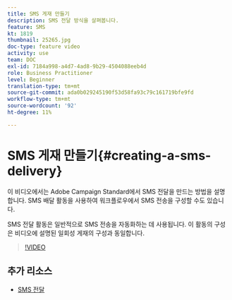 ```yaml
---
title: SMS 게재 만들기
description: SMS 전달 방식을 살펴봅니다.
feature: SMS
kt: 1819
thumbnail: 25265.jpg
doc-type: feature video
activity: use
team: DOC
exl-id: 7184a998-a4d7-4ad8-9b29-4504088eeb4d
role: Business Practitioner
level: Beginner
translation-type: tm+mt
source-git-commit: ada0b029245190f53d58fa93c79c161719bfe9fd
workflow-type: tm+mt
source-wordcount: '92'
ht-degree: 11%

---
```


# SMS 게재 만들기{#creating-a-sms-delivery}

이 비디오에서는 Adobe Campaign Standard에서 SMS 전달을 만드는 방법을 설명합니다. SMS 배달 활동을 사용하여 워크플로우에서 SMS 전송을 구성할 수도 있습니다.

SMS 전달 활동은 일반적으로 SMS 전송을 자동화하는 데 사용됩니다. 이 활동의 구성은 비디오에 설명된 일회성 게재의 구성과 동일합니다.

>[!VIDEO](https://video.tv.adobe.com/v/25265/?quality=12)

## 추가 리소스

* [SMS 전달](https://docs.adobe.com/content/help/en/campaign-standard/using/managing-processes-and-data/channel-activities/sms-delivery.html#configuration)
